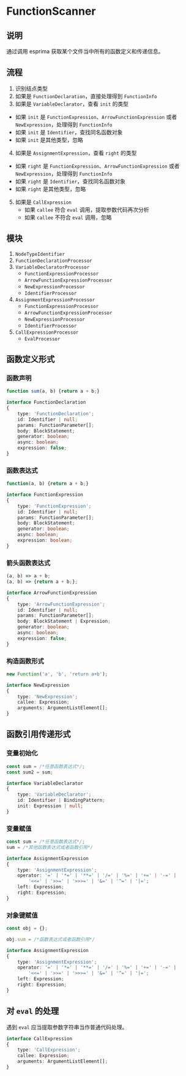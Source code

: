 # FunctionScanner

## 说明

通过调用 esprima 获取某个文件当中所有的函数定义和传递信息。

## 流程

1. 识别结点类型
2. 如果是 `FunctionDeclaration`，直接处理得到 `FunctionInfo`
3. 如果是 `VariableDeclarator`，查看 `init` 的类型
  - 如果 `init` 是 `FunctionExpression`、`ArrowFunctionExpression` 或者 `NewExpression`，处理得到 `FunctionInfo`
  - 如果 `init` 是 `Identifier`，查找同名函数对象
  - 如果 `init` 是其他类型，忽略
4. 如果是 `AssignmentExpression`，查看 `right` 的类型
  - 如果 `right` 是 `FunctionExpression`、`ArrowFunctionExpression` 或者 `NewExpression`，处理得到 `FunctionInfo`
  - 如果 `right` 是 `Identifier`，查找同名函数对象
  - 如果 `right` 是其他类型，忽略
5. 如果是 `CallExpression`
   - 如果 `callee` 符合 `eval` 调用，提取参数代码再次分析
   - 如果 `callee` 不符合 `eval` 调用，忽略

## 模块

1. `NodeTypeIdentifier`
2. `FunctionDeclarationProcessor`
3. `VariableDeclaratorProcessor`
   - `FunctionExpressionProcessor`
   - `ArrowFunctionExpressionProcessor`
   - `NewExpressionProcessor`
   - `IdentifierProcessor`
4. `AssignmentExpressionProcessor`
   - `FunctionExpressionProcessor`
   - `ArrowFunctionExpressionProcessor`
   - `NewExpressionProcessor`
   - `IdentifierProcessor`
5. `CallExpressionProcessor`
   - `EvalProcessor` 

## 函数定义形式

### 函数声明

```js
function sum(a, b) {return a + b;}
```

```ts
interface FunctionDeclaration 
{ 
    type: 'FunctionDeclaration'; 
    id: Identifier | null; 
    params: FunctionParameter[]; 
    body: BlockStatement; 
    generator: boolean;
    async: boolean;
    expression: false; 
}
```

### 函数表达式

```js
function(a, b) {return a + b;}
```

```ts
interface FunctionExpression 
{
    type: 'FunctionExpression'; 
    id: Identifier | null; 
    params: FunctionParameter[]; 
    body: BlockStatement; 
    generator: boolean;
    async: boolean;
    expression: boolean; 
}
```

### 箭头函数表达式

```js
(a, b) => a + b;
(a, b) => {return a + b;};
```

```ts
interface ArrowFunctionExpression 
{ 
    type: 'ArrowFunctionExpression'; 
    id: Identifier | null;
    params: FunctionParameter[];
    body: BlockStatement | Expression; 
    generator: boolean;
    async: boolean;
    expression: false; 
}
```

### 构造函数形式

```js
new Function('a', 'b', 'return a+b');
```

```ts
interface NewExpression 
{
    type: 'NewExpression';
    callee: Expression;
    arguments: ArgumentListElement[];
}
```

## 函数引用传递形式

### 变量初始化

```js
const sum = /*任意函数表达式*/;
const sum2 = sum;
```

```ts
interface VariableDeclarator 
{
    type: 'VariableDeclarator';
    id: Identifier | BindingPattern; 
    init: Expression | null;
}
```

### 变量赋值

```js
const sum = /*任意函数表达式*/;
sum = /*其他函数表达式或者函数引用*/
```

```ts
interface AssignmentExpression 
{
    type: 'AssignmentExpression';
    operator: '=' | '*=' | '**=' | '/=' | '%=' | '+=' | '-=' |
        '<<=' | '>>=' | '>>>=' | '&=' | '^=' | '|=';
    left: Expression;
    right: Expression;
}
```

### 对象键赋值

```js
const obj = {};

obj.sum = /*函数表达式或者函数引用*/
```

```ts
interface AssignmentExpression 
{
    type: 'AssignmentExpression';
    operator: '=' | '*=' | '**=' | '/=' | '%=' | '+=' | '-=' |
        '<<=' | '>>=' | '>>>=' | '&=' | '^=' | '|=';
    left: Expression;
    right: Expression;
}
```

## 对 `eval` 的处理

遇到 `eval` 应当提取参数字符串当作普通代码处理。

```ts
interface CallExpression 
{
    type: 'CallExpression';
    callee: Expression;
    arguments: ArgumentListElement[];
}
```